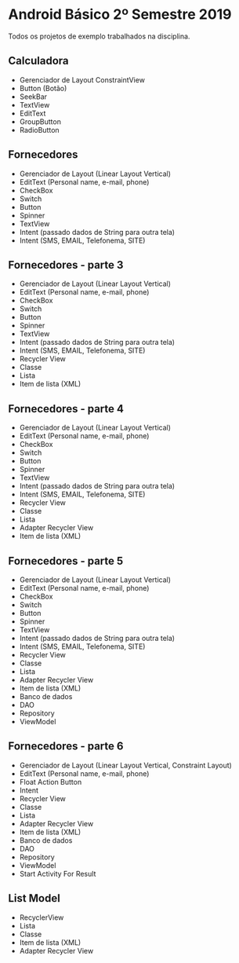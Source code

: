 # Android Básico 2º Semestre 2019
Todos os projetos de exemplo trabalhados na disciplina.

## Calculadora
- Gerenciador de Layout ConstraintView
- Button (Botão)
- SeekBar
- TextView
- EditText
- GroupButton
- RadioButton

## Fornecedores
- Gerenciador de Layout (Linear Layout Vertical)
- EditText (Personal name, e-mail, phone)
- CheckBox
- Switch
- Button
- Spinner
- TextView
- Intent (passado dados de String para outra tela)
- Intent (SMS, EMAIL, Telefonema, SITE)

## Fornecedores - parte 3
- Gerenciador de Layout (Linear Layout Vertical)
- EditText (Personal name, e-mail, phone)
- CheckBox
- Switch
- Button
- Spinner
- TextView
- Intent (passado dados de String para outra tela)
- Intent (SMS, EMAIL, Telefonema, SITE)
- Recycler View
- Classe
- Lista
- Item de lista (XML)

## Fornecedores - parte 4
- Gerenciador de Layout (Linear Layout Vertical)
- EditText (Personal name, e-mail, phone)
- CheckBox
- Switch
- Button
- Spinner
- TextView
- Intent (passado dados de String para outra tela)
- Intent (SMS, EMAIL, Telefonema, SITE)
- Recycler View
- Classe
- Lista
- Adapter Recycler View 
- Item de lista (XML)

## Fornecedores - parte 5
- Gerenciador de Layout (Linear Layout Vertical)
- EditText (Personal name, e-mail, phone)
- CheckBox
- Switch
- Button
- Spinner
- TextView
- Intent (passado dados de String para outra tela)
- Intent (SMS, EMAIL, Telefonema, SITE)
- Recycler View
- Classe
- Lista
- Adapter Recycler View 
- Item de lista (XML)
- Banco de dados
- DAO
- Repository
- ViewModel

## Fornecedores - parte 6
- Gerenciador de Layout (Linear Layout Vertical, Constraint Layout)
- EditText (Personal name, e-mail, phone)
- Float Action Button
- Intent
- Recycler View
- Classe
- Lista
- Adapter Recycler View 
- Item de lista (XML)
- Banco de dados
- DAO
- Repository
- ViewModel
- Start Activity For Result

## List Model
- RecyclerView
- Lista
- Classe
- Item de lista (XML)
- Adapter Recycler View

